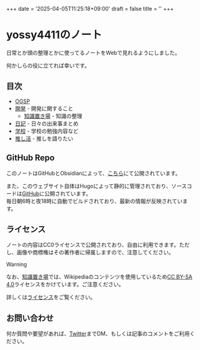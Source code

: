 +++
date = '2025-04-05T11:25:18+09:00'
draft = false
title = ''
+++

# yossy4411のノート

日常とか頭の整理とかに使ってるノートをWebで見れるようにしました。

何かしらの役に立てれば幸いです。

## 目次
- [OGSP](okayugroup/OGSP/OGSP.md)
- [開発](develop/開発.md) - 開発に関すること
  - [知識置き場](develop/Knowledge/知識置き場.md) - 知識の整理
- [日記](diary/日記.md) - 日々の出来事まとめ
- [学校](school/学校.md) - 学校の勉強内容など
- [推し活](favorite/推し活.md) - 推しを語りたい

## GitHub Repo
このノートはGitHubとObsidianによって、[こちら](https://github.com/yossy4411/note)にて公開されています。  

また、このウェブサイト自体はHugoによって静的に管理されており、ソースコードは[GitHub](https://github.com/yossy4411/note-web)に公開されています。  
毎日朝6時と夜18時に自動でビルドされており、最新の情報が反映されています。

## ライセンス
ノートの内容はCC0ライセンスで公開されており、自由に利用できます。ただし、画像や商標権はその著作者に帰属しますので、注意してください。  

> [!WARNING]
> なお、[知識置き場](develop/Knowledge/知識置き場.md)では、Wikipediaのコンテンツを使用しているため[CC BY-SA 4.0](https://creativecommons.org/licenses/by-sa/4.0/deed.ja)ライセンスをかけています。ご注意ください。

詳しくは[ライセンス](ライセンス.md)をご覧ください。
## お問い合わせ
何か質問や要望があれば、[Twitter](https://twitter.com/yossy4411_dev)までDM、もしくは記事のコメントをご利用ください。
